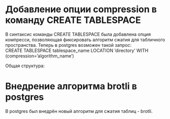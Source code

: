 # Добавление опции compression в команду CREATE TABLESPACE

В синтаксис команды CREATE TABLESPACE была добавлена опция компресси, позволяющая фиксировать алгоритм сжатия для табличного пространства. Теперь в postgres возможен такой запрос:  
CREATE TABLESPACE tablespace_name LOCATION ’directory’ WITH (compression=’algorithm_name’)

Общая структура:

# Внедрение алгоритма brotli в postgres

В postgres был внедрён новый алгоритм для сжатия таблиц - brotli.